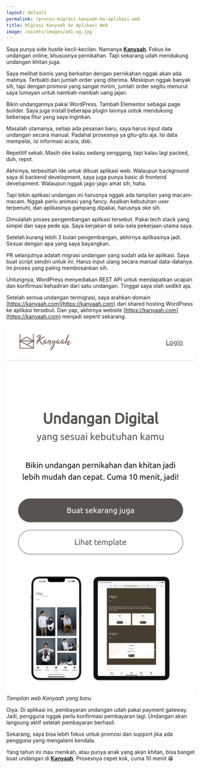 ```yaml
---
layout: default
permalink: /proses-migrasi-kanyaah-ke-aplikasi-web
title: Migrasi Kanyaah ke Aplikasi Web
image: /assets/images/adi-og.jpg
---
```


Saya punya side hustle kecil-kecilan. Namanya **[Kanyaah](https://kanyaah.com)**. Fokus ke undangan online, khususnya pernikahan. Tapi sekarang udah mendukung undangan khitan juga.

Saya melihat bisnis yang berkaitan dengan pernikahan nggak akan ada matinya. Terbukti dari jumlah order yang diterima. Meskipun nggak banyak sih, tapi dengan promosi yang sangat minim, jumlah order segitu menurut saya lumayan untuk nambah-nambah uang jajan.

Bikin undangannya pakai WordPress. Tambah Elementor sebagai page builder. Saya juga install beberapa plugin lainnya untuk mendukung beberapa fitur yang saya inginkan.

Masalah utamanya, setiap ada pesanan baru, saya harus input data undangan secara manual. Padahal prosesnya ya gitu-gitu aja. Isi data mempelai, isi informasi acara, dsb.

Repetitif sekali. Masih oke kalau sedang senggang, tapi kalau lagi packed, duh, repot.

Akhirnya, terbesitlah ide untuk dibuat aplikasi web. Walaupun background saya di backend development, saya juga punya basic di frontend development. Walaupun nggak jago-jago amat sih, haha.

Tapi bikin aplikasi undangan ini harusnya nggak ada tampilan yang macam-macam. Nggak perlu animasi yang fancy. Asalkan kebutuhan user terpenuhi, dan aplikasinya gampang dipakai, harusnya oke sih.

Dimulailah proses pengembangan aplikasi tersebut. Pakai tech stack yang simpel dan saya pede aja. Saya kerjakan di sela-sela pekerjaan utama saya.

Setelah kurang lebih 3 bulan pengembangan, akhirnya aplikasinya jadi. Sesuai dengan apa yang saya bayangkan.

PR selanjutnya adalah migrasi undangan yang sudah ada ke aplikasi. Saya buat script sendiri untuk ini. Harus input ulang secara manual data-datanya. Ini proses yang paling membosankan sih.

Untungnya, WordPress menyediakan REST API untuk mendapatkan ucapan dan konfirmasi kehadiran dari satu undangan. Tinggal saya olah sedikit aja.

Setelah semua undangan termigrasi, saya arahkan domain [https://kanyaah.com](https://kanyaah.com) dari shared hosting WordPress ke aplikasi tersebut. Dan yap, akhirnya website [https://kanyaah.com](https://kanyaah.com) menjadi seperti sekarang.

![Kanyaah Undangan Digital Online Pangandaran custom langsung jadi](/assets/images/2024/08/kanyaah.jpeg)
*Tampilan web Kanyaah yang baru*

Oiya. Di aplikasi ini, pembayaran undangan udah pakai payment gateway. Jadi, pengguna nggak perlu konfirmasi pembayaran lagi. Undangan akan langsung aktif setelah pembayaran berhasil.

Sekarang, saya bisa lebih fokus untuk promosi dan support jika ada pengguna yang mengalami kendala.

Yang tahun ini mau menikah, atau punya anak yang akan khitan, bisa banget buat undangan di **[Kanyaah](https://kanyaah.com)**. Prosesnya cepet kok, cuma 10 menit 😁
